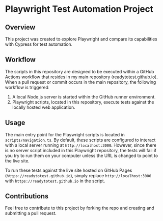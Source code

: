 # Playwright Test Automation Project

## Overview

This project was created to explore Playwright and compare its capabilities with Cypress for test automation.

## Workflow

The scripts in this repository are designed to be executed within a GitHub Actions workflow that resides in my main repository (readytotest.github.io). When a pull request or commit occurs in the main repository, the following workflow is triggered:

1. A local Node.js server is started within the GitHub runner environment.
2. Playwright scripts, located in this repository, execute tests against the locally hosted web application.

## Usage

The main entry point for the Playwright scripts is located in `scripts/navigation.ts`. By default, these scripts are configured to interact with a local server running at `http://localhost:3000`. However, since there is no server script included in this Playwright repository, the tests will fail if you try to run them on your computer unless the URL is changed to point to the live site.

To run these tests against the live site hosted on GitHub Pages (`https://readytotest.github.io`), simply replace `http://localhost:3000` with `https://readytotest.github.io` in the script.

## Contributions

Feel free to contribute to this project by forking the repo and creating and submitting a pull request.
